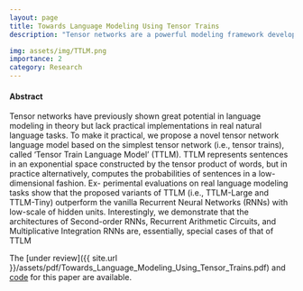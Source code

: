 ```yaml
---
layout: page
title: Towards Language Modeling Using Tensor Trains
description: "Tensor networks are a powerful modeling framework developed for complex quantum systems.  We propose a novel Tensor Train Language Model, as an illustration of how tensor networks can be applied to real-world language modeling datasets. The paper is under review in ICML"

img: assets/img/TTLM.png
importance: 2
category: Research
---
```


#### Abstract

Tensor networks have previously shown great potential in language modeling in theory but lack practical implementations in real natural language tasks. To make it practical, we propose a novel tensor network language model based on the simplest tensor network (i.e., tensor trains), called ‘Tensor Train Language Model’ (TTLM). TTLM represents sentences in an exponential space constructed by the tensor product of words, but in practice alternatively, computes the probabilities of sentences in a low-dimensional fashion. Ex- perimental evaluations on real language modeling tasks show that the proposed variants of TTLM (i.e., TTLM-Large and TTLM-Tiny) outperform the vanilla Recurrent Neural Networks (RNNs) with low-scale of hidden units. Interestingly, we demonstrate that the architectures of Second-order RNNs, Recurrent Arithmetic Circuits, and Multiplicative Integration RNNs are, essentially, special cases of that of TTLM


The [under review]({{ site.url }}/assets/pdf/Towards_Language_Modeling_Using_Tensor_Trains.pdf) and <a href="https://github.com/tensortrainlm/tensortrainlm">code</a>  for this paper are available.


<!-- <a href="{{ '/assets/pdf/language_modeling_using_tensor.pdf' | prepend: site.baseurl | prepend: site.url }}">report</a> -->
